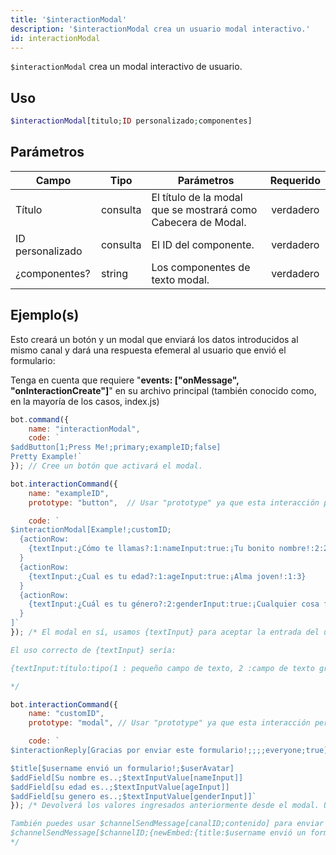 ```yaml
---
title: '$interactionModal'
description: '$interactionModal crea un usuario modal interactivo.'
id: interactionModal
---
```


`$interactionModal` crea un modal interactivo de usuario.

## Uso

```php
$interactionModal[titulo;ID personalizado;componentes]
```

## Parámetros

| Campo            | Tipo     | Parámetros                                                    | Requerido |
| ---------------- | -------- | ------------------------------------------------------------- |:---------:|
| Título           | consulta | El título de la modal que se mostrará como Cabecera de Modal. | verdadero |
| ID personalizado | consulta | El ID del componente.                                         | verdadero |
| ¿componentes?    | string   | Los componentes de texto modal.                               | verdadero |

## Ejemplo(s)

Esto creará un botón y un modal que enviará los datos introducidos al mismo canal y dará una respuesta efemeral al usuario que envió el formulario:

Tenga en cuenta que requiere "**events: ["onMessage", "onInteractionCreate"]**" en su archivo principal (también conocido como, en la mayoría de los casos, index.js)

```js
bot.command({
    name: "interactionModal",
    code: `
$addButton[1;Press Me!;primary;exampleID;false]
Pretty Example!`
}); // Cree un botón que activará el modal.

bot.interactionCommand({
    name: "exampleID",
    prototype: "button",  // Usar "prototype" ya que esta interacción pertenece a un botón.

    code: `
$interactionModal[Example!;customID;
  {actionRow:
    {textInput:¿Cómo te llamas?:1:nameInput:true:¡Tu bonito nombre!:2:200}
  }
  {actionRow:
    {textInput:¿Cual es tu edad?:1:ageInput:true:¡Alma joven!:1:3}
  }
  {actionRow:
    {textInput:¿Cuál es tu género?:2:genderInput:true:¡Cualquier cosa funcionará!:1:10}
  }
]`
}); /* El modal en sí, usamos {textInput} para aceptar la entrada del usuario.

El uso correcto de {textInput} sería:

{textInput:título:tipo(1 : pequeño campo de texto, 2 :campo de texto grande):ID personalizado:requerido( true, false ):marcador de posición:Valor mínimo:valor máximo}

*/

bot.interactionCommand({
    name: "customID",
    prototype: "modal", // Usar "prototype" ya que esta interacción pertenece a un modal.

    code: `
$interactionReply[Gracias por enviar este formulario!;;;;everyone;true]

$title[$username envió un formulario!;$userAvatar]
$addField[Su nombre es..;$textInputValue[nameInput]]
$addField[su edad es..;$textInputValue[ageInput]]
$addField[su genero es..;$textInputValue[genderInput]]`
}); /* Devolverá los valores ingresados ​​​​anteriormente desde el modal. Usando $textInputValue para recuperarlos.

También puedes usar $channelSendMessage[canalID;contenido] para enviar los datos a otro canal.
$channelSendMessage[$channelID;{newEmbed:{title:$username envió un formulario!:$userAvatar}{field:Su nombre es..:$textInputValue[nameInput]}{field:Su edad es..:$textInputValue[ageInput]}{field:Su genero es..:$textInputValue[genderInput]}}]
*/
```